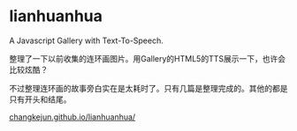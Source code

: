 # lianhuanhua
A Javascript Gallery with Text-To-Speech.

整理了一下以前收集的连环画图片。用Gallery的HTML5的TTS展示一下，也许会比较炫酷？

不过整理连环画的故事旁白实在是太耗时了。只有几篇是整理完成的。其他的都是只有开头和结尾。

<a href="https://changkejun.github.io/lianhuanhua/">changkejun.github.io/lianhuanhua/</a>